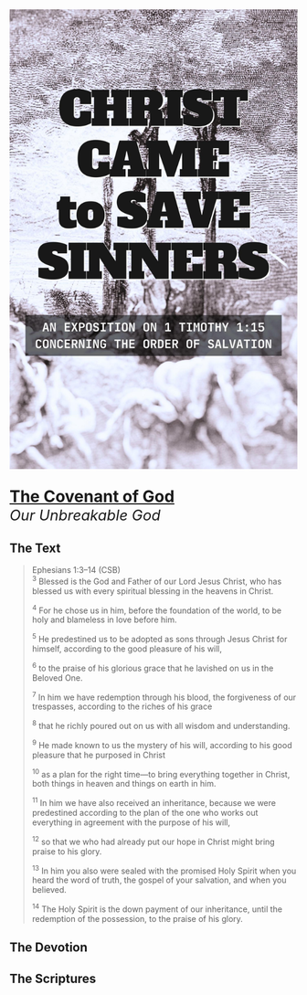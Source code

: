 <img class="intro-right" src="../images/book-ccss-3.jpg">

<p style="font-weight: bold; font-size: 2em; margin-bottom: 0px "><a class="header" href="#the-covenant-of-god">The Covenant of God</a></p>

<p style="font-style: italic; font-size: 1.6rem; margin-top: 0px">Our Unbreakable God</p>

## The Text

>Ephesians 1:3–14 (CSB)  
><sup>3</sup> Blessed is the God and Father of our Lord Jesus Christ, who has blessed us with every spiritual blessing in the heavens in Christ. 
>
><sup>4</sup> For he chose us in him, before the foundation of the world, to be holy and blameless in love before him. 
>
><sup>5</sup> He predestined us to be adopted as sons through Jesus Christ for himself, according to the good pleasure of his will, 
>
><sup>6</sup> to the praise of his glorious grace that he lavished on us in the Beloved One. 
>
><sup>7</sup> In him we have redemption through his blood, the forgiveness of our trespasses, according to the riches of his grace 
>
><sup>8</sup> that he richly poured out on us with all wisdom and understanding. 
>
><sup>9</sup> He made known to us the mystery of his will, according to his good pleasure that he purposed in Christ 
>
><sup>10</sup> as a plan for the right time—to bring everything together in Christ, both things in heaven and things on earth in him. 
>
><sup>11</sup> In him we have also received an inheritance, because we were predestined according to the plan of the one who works out everything in agreement with the purpose of his will, 
>
><sup>12</sup> so that we who had already put our hope in Christ might bring praise to his glory. 
>
><sup>13</sup> In him you also were sealed with the promised Holy Spirit when you heard the word of truth, the gospel of your salvation, and when you believed. 
>
><sup>14</sup> The Holy Spirit is the down payment of our inheritance, until the redemption of the possession, to the praise of his glory.

## The Devotion


## The Scriptures
